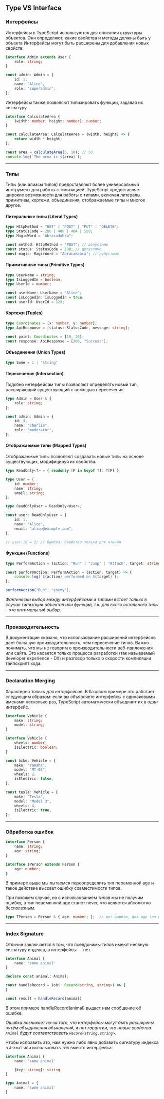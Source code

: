 ## Type VS Interface

### Интерфейсы

Интерфейсы в TypeScript используются для описания структуры объектов. Они определяют, какие свойства и методы должны
быть у объекта
Интерфейсы могут быть расширены для добавления новых свойств:

```typescript
interface Admin extends User {
    role: string;
}

const admin: Admin = {
    id: 1,
    name: "Alice",
    role: "superadmin",
};
```

Интерфейсы также позволяют типизировать функции, задавая их сигнатуру.

```typescript
interface CalculateArea {
    (width: number, height: number): number;
}

const calculateArea: CalculateArea = (width, height) => {
    return width * height;
};

const area = calculateArea(5, 10); // 50
console.log(`The area is ${area}`);
```

---

### Типы

Типы (или алиасы типов) предоставляют более универсальный инструмент для работы с типизацией. TypeScript предоставляет
широкие возможности для работы с типами, включая литералы, примитивы, кортежи, объединения, отображаемые типы и многое
другое.

#### Литеральные типы (Literal Types)

```typescript
type HttpMethod = "GET" | "POST" | "PUT" | "DELETE";
type StatusCode = 200 | 400 | 404 | 500;
type MagicWord = "Abracadabra";

const method: HttpMethod = "POST"; // допустимо
const status: StatusCode = 200; // допустимо
const magic: MagicWord = "Abracadabra"; // допустимо
```

#### Примитивные типы (Primitive Types)

```typescript
type UserName = string;
type IsLoggedIn = boolean;
type UserId = number;

const userName: UserName = "Alice";
const isLoggedIn: IsLoggedIn = true;
const userId: UserId = 123;
```

#### Кортежи (Tuples)

```typescript
type Coordinates = [x: number, y: number];
type ApiResponse = [status: StatusCode, message: string];

const point: Coordinates = [10, 20];
const response: ApiResponse = [200, "Success"];
```

#### Объединения (Union Types)

```typescript
type Some = 1 | 'string'
```

#### Пересечения (Intersection)

Подобно интерфейсам типы позволяют определять новый тип, расширяющий существующий с помощью пересечения:

```typescript
type Admin = User & {
    role: string;
};

const admin: Admin = {
    id: 3,
    name: "Charlie",
    role: "moderator",
};
```

#### Отображаемые типы (Mapped Types)

Отображаемые типы позволяют создавать новые типы на основе существующих, модифицируя их свойства.

```typescript
type ReadOnly<T> = { readonly [P in keyof T]: T[P] };

type User = {
    id: number;
    name: string;
    email: string;
};

type ReadOnlyUser = ReadOnly<User>;

const user: ReadOnlyUser = {
    id: 1,
    name: "Alice",
    email: "alice@example.com",
};

// user.id = 2; // Ошибка: Свойство только для чтения
```

#### Функции (Functions)

```typescript
type PerformAction = (action: "Run" | "Jump" | "Attack", target: string) => void;

const performAction: PerformAction = (action, target) => {
    console.log(`${action} performed on ${target}`);
};

performAction("Run", "enemy");
```

_Фактически выбор между интерфейсами и типами встает только в случае типизации объектов или функций, т.к. для всего
остального типы - это оптимальный выбор._

---

### Производительность

В документации сказано, что использование расширений интерфейсов дает большую производительность, чем пересечение типов.
Важно понимать, что мы не говорим о производительности веб-приложения или сайта. Это касается только процесса
разработки (так называемый developer experience - DX) и разговор только о скорости компиляции тайпскрипт кода.

---

### Declaration Merging

Характерно *только для интерфейсов*.
В базовом примере это работает следующим образом: если вы объявляете интерфейсы с одинаковыми именами несколько раз,
TypeScript автоматически объединит их в _один_ интерфейс.

```typescript
interface Vehicle {
    make: string;
    model: string;
}

interface Vehicle {
    wheels: number;
    isElectric: boolean;
}

const bike: Vehicle = {
    make: "Yamaha",
    model: "MT-07",
    wheels: 2,
    isElectric: false,
};

const tesla: Vehicle = {
    make: "Tesla",
    model: "Model 3",
    wheels: 4,
    isElectric: true,
};
```

---

### Обработка ошибок

```typescript
interface Person {
    name: string;
    age: string;
}

interface IPerson extends Person {
    age: number;
}
```

В примере выше мы пытаемся переопределить тип переменной age и такое действие вызовет ошибку совместимости типов.

При похожем случае, но с использованием *типов* мы не получим ошибку, а тип переменной age станет never, что является
абсолютно бесполезным.

```typescript
type TPerson = Person & { age: number; };  // нет ошибки, для age тип never
```

---

### Index Signature

Отличие заключается в том, что псевдонимы типов имеют неявную сигнатуру индекса, а интерфейсы —
нет.

```typescript
interface Animal {
    name: 'some animal'
}

declare const animal: Animal;

const handleRecord = (obj: Record<string, string>) => {
}

const result = handleRecord(animal)
```

В этом примере handleRecord(animal) выдаст нам сообщение об ошибке.

_Ошибка возникает из-за того, что интерфейсы могут быть расширены путём объединения объявлений, и нет гарантии, что
новые
свойства `Animal` будут соответствовать `Record<string,string>`._

Чтобы исправить это, нам нужно либо явно добавить сигнатуру индекса в `Animal` или использовать *тип* вместо интерфейса:

```typescript
interface Animal {
    name: 'some animal'

    [key: string]: string
}

type Animal = {
    name: 'some animal'
}
```